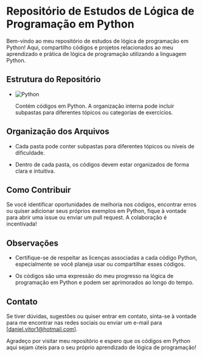 # Repositório de Estudos de Lógica de Programação em Python

Bem-vindo ao meu repositório de estudos de lógica de programação em Python! Aqui, compartilho códigos e projetos relacionados ao meu aprendizado e prática de lógica de programação utilizando a linguagem Python.

## Estrutura do Repositório

- ![Python](https://img.shields.io/badge/python-%23316192.svg?style=for-the-badge&logo=python&logoColor=white)

  Contém códigos em Python. A organização interna pode incluir subpastas para diferentes tópicos ou categorias de exercícios.

## Organização dos Arquivos

- Cada pasta pode conter subpastas para diferentes tópicos ou níveis de dificuldade.

- Dentro de cada pasta, os códigos devem estar organizados de forma clara e intuitiva.

## Como Contribuir

Se você identificar oportunidades de melhoria nos códigos, encontrar erros ou quiser adicionar seus próprios exemplos em Python, fique à vontade para abrir uma issue ou enviar um pull request. A colaboração é incentivada!

## Observações

- Certifique-se de respeitar as licenças associadas a cada código Python, especialmente se você planeja usar ou compartilhar esses códigos.

- Os códigos são uma expressão do meu progresso na lógica de programação em Python e podem ser aprimorados ao longo do tempo.

## Contato

Se tiver dúvidas, sugestões ou quiser entrar em contato, sinta-se à vontade para me encontrar nas redes sociais ou enviar um e-mail para [daniel.vitor1@hotmail.com].

Agradeço por visitar meu repositório e espero que os códigos em Python aqui sejam úteis para o seu próprio aprendizado de lógica de programação!

